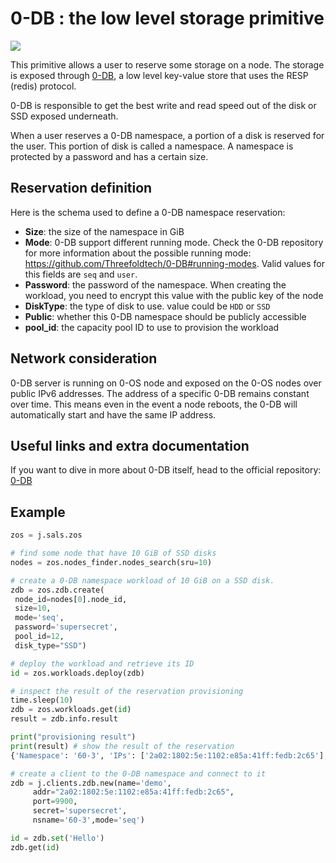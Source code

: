 # 0-DB : the low level storage primitive

![](0db_head.png)

This primitive allows a user to reserve some storage on a node. The storage is exposed through [0-DB](https://github.com/Threefoldtech/0-DB), a low level key-value store that uses the RESP (redis) protocol.

0-DB is responsible to get the best write and read speed out of the disk or SSD exposed underneath.

When a user reserves a 0-DB namespace, a portion of a disk is reserved for the user. This portion of disk is called a namespace. A namespace is protected by a password and has a certain size.

## Reservation definition

Here is the schema used to define a 0-DB namespace reservation:

- **Size**: the size of the namespace in GiB
- **Mode**: 0-DB support different running mode. Check the 0-DB repository for more information about the possible running mode: https://github.com/Threefoldtech/0-DB#running-modes. Valid values for this fields are `seq` and `user`.
- **Password**: the password of the namespace. When creating the workload, you need to encrypt this value with the public key of the node
- **DiskType**: the type of disk to use. value could be `HDD` or `SSD`
- **Public**: whether this 0-DB namespace should be publicly accessible
- **pool_id**: the capacity pool ID to use to provision the workload

## Network consideration

0-DB server is running on 0-OS node and exposed on the 0-OS nodes over public IPv6 addresses. The address of a specific 0-DB remains constant over time. This means even in the event a node reboots, the 0-DB will automatically start and have the same IP address.

## Useful links and extra documentation

If you want to dive in more about 0-DB itself, head to the official repository: [0-DB](https://github.com/Threefoldtech/0-DB)

## Example

```python
zos = j.sals.zos

# find some node that have 10 GiB of SSD disks
nodes = zos.nodes_finder.nodes_search(sru=10)

# create a 0-DB namespace workload of 10 GiB on a SSD disk.
zdb = zos.zdb.create(
 node_id=nodes[0].node_id,
 size=10,
 mode='seq',
 password='supersecret',
 pool_id=12,
 disk_type="SSD")

# deploy the workload and retrieve its ID
id = zos.workloads.deploy(zdb)

# inspect the result of the reservation provisioning
time.sleep(10)
zdb = zos.workloads.get(id)
result = zdb.info.result

print("provisioning result")
print(result) # show the result of the reservation
{'Namespace': '60-3', 'IPs': ['2a02:1802:5e:1102:e85a:41ff:fedb:2c65'], 'Port': 9900}

# create a client to the 0-DB namespace and connect to it
zdb = j.clients.zdb.new(name='demo',
     addr="2a02:1802:5e:1102:e85a:41ff:fedb:2c65",
     port=9900,
     secret='supersecret',
     nsname='60-3',mode='seq')

id = zdb.set('Hello')
zdb.get(id)
```
